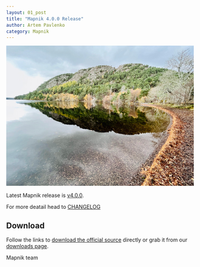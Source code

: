 ```yaml
---
layout: 01_post
title: "Mapnik 4.0.0 Release"
author: Artem Pavlenko
category: Mapnik
---
```


![image](/images/migdale-800x600.jpg)

Latest Mapnik release is [v4.0.0](https://github.com/mapnik/mapnik/releases/tag/v4.0.0).

For more deatail head to  [CHANGELOG](https://github.com/mapnik/mapnik/blob/v4.0.0/CHANGELOG.md#mapnik-400)

## Download

Follow the links to [download the official source](https://github.com/mapnik/mapnik/releases/tag/v4.0.0) directly or grab it from our [downloads page](/pages/downloads.html).

Mapnik team
